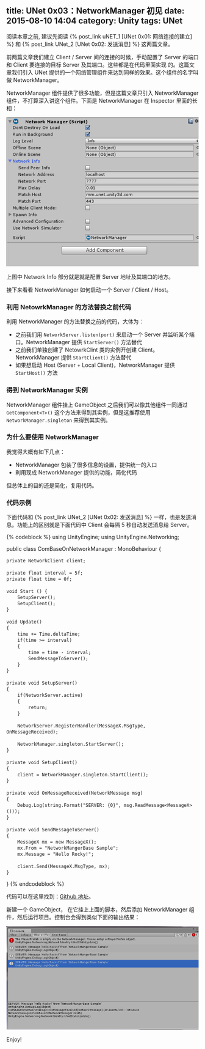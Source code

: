 title: UNet 0x03：NetworkManager 初见
date: 2015-08-10 14:04
category: Unity
tags: UNet
---

阅读本章之前, 建议先阅读 {% post_link uNET_1 [UNet 0x01: 网络连接的建立] %} 和 {% post_link UNet_2 [UNet 0x02: 发送消息] %} 这两篇文章。

前两篇文章我们建立 Client / Server 间的连接的时候，手动配置了 Server 的端口和 Client 要连接的目标 Server 及其端口。这些都是在代码里面实现
的。这篇文章我们引入 UNet 提供的一个网络管理组件来达到同样的效果。这个组件的名字叫做 NetworkManager。

NetworkManager 组件提供了很多功能，但是这篇文章只引入 NetworkManager 组件，不打算深入讲这个组件。下面是 NetworkManager 在 Inspector 里面的长相：

![networkmanager](/images/UNet/NetworkManagerInspector.PNG)

上图中 Network Info 部分就是就是配置 Server 地址及其端口的地方。

接下来看看 NetworkManager 如何启动一个 Server / Client / Host。

### 利用 NetowrkManager 的方法替换之前代码

利用 NetworkManager 的方法替换之前的代码，大体为：

* 之前我们用 `NetworkServer.listen(port)` 来启动一个 Server 并监听某个端口。NetworkManager 提供 `StartServer()` 方法替代
* 之前我们单独创建了 NetowrkClint 类的实例开创建 Client。 NetworkManager 提供 `StartClient()` 方法替代
* 如果想启动 Host (Server + Local Client)，NetworkManager 提供 `StartHost()` 方法

### 得到 NetworkManager 实例

NetworkManager 组件挂上 GameObject 之后我们可以像其他组件一同通过 `GetComponent<T>()` 这个方法来得到其实例，但是这推荐使用 `NetworkManager.singleton` 
来得到其实例。

### 为什么要使用 NetworkManager

我觉得大概有如下几点：

* NetworkManager 包装了很多信息的设置，提供统一的入口
* 利用现成 NetworkManager 提供的功能，简化代码

但总体上的目的还是简化，复用代码。

### 代码示例

下面代码和 {% post_link UNet_2 [UNet 0x02: 发送消息] %} 一样，也是发送消息。功能上的区别就是下面代码中 Client 会每隔 5 秒自动发送消息给 Server。

{% codeblock %}
using UnityEngine;
using UnityEngine.Networking;

public class ComBaseOnNetworkManager : MonoBehaviour {

    private NetworkClient client;

    private float interval = 5f;
    private float time = 0f;
    
    void Start () {
        SetupServer();
        SetupClient();
    }
    
    void Update()
    {
        time += Time.deltaTime;
        if(time >= interval)
        {
            time = time - interval;
            SendMessageToServer();
        }
    }
    
    private void SetupServer()
    {
        if(NetworkServer.active)
        {
            return;
        }
        
        NetworkServer.RegisterHandler(MessageX.MsgType, OnMessageReceived);
        
        NetworkManager.singleton.StartServer();
    }
    
    private void SetupClient()
    {
        client = NetworkManager.singleton.StartClient();
    }
    
    private void OnMessageReceived(NetworkMessage msg)
    {
        Debug.Log(string.Format("SERVER: {0}", msg.ReadMessage<MessageX>()));
    }
    
    private void SendMessageToServer()
    {
        MessageX mx = new MessageX();
        mx.From = "NetworkMangerBase Sample";
        mx.Message = "Hello Rocky!";
        
        client.Send(MessageX.MsgType, mx);
    }
}
{% endcodeblock %}

代码可以在这里找到：[Github 地址](https://github.com/wudixiaop/UNet/tree/master/Assets/103%20-%20introduce%20NetworkManager)。
	
新建一个 GameObject， 在它挂上上面的脚本，然后添加 NetworkManager 组件，然后运行项目。控制台会得到类似下面的输出结果：

![output](/images/UNet/103Output.PNG)

Enjoy!